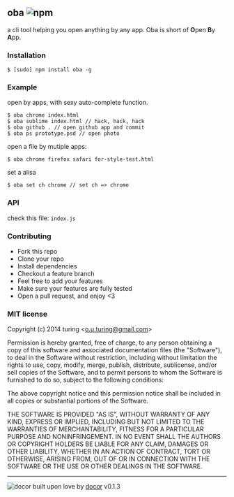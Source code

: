 ## oba ![npm](https://badge.fury.io/js/oba.png)

a cli tool helping you open anything by any app. Oba is short of **O**pen **B**y **A**pp.

### Installation
````
$ [sudo] npm install oba -g
````

### Example

open by apps, with sexy auto-complete function.
```
$ oba chrome index.html
$ oba sublime index.html // hack, hack, hack
$ oba github . // open github app and commit
$ oba ps prototype.psd // open photo
```
open a file by mutiple apps:

```
$ oba chrome firefox safari for-style-test.html
```

set a alisa
```
$ oba set ch chrome // set ch => chrome
```

### API
check this file: `index.js`

### Contributing
- Fork this repo
- Clone your repo
- Install dependencies
- Checkout a feature branch
- Feel free to add your features
- Make sure your features are fully tested
- Open a pull request, and enjoy <3

### MIT license
Copyright (c) 2014 turing &lt;o.u.turing@gmail.com&gt;

Permission is hereby granted, free of charge, to any person obtaining a copy
of this software and associated documentation files (the &quot;Software&quot;), to deal
in the Software without restriction, including without limitation the rights
to use, copy, modify, merge, publish, distribute, sublicense, and/or sell
copies of the Software, and to permit persons to whom the Software is
furnished to do so, subject to the following conditions:

The above copyright notice and this permission notice shall be included in
all copies or substantial portions of the Software.

THE SOFTWARE IS PROVIDED &quot;AS IS&quot;, WITHOUT WARRANTY OF ANY KIND, EXPRESS OR
IMPLIED, INCLUDING BUT NOT LIMITED TO THE WARRANTIES OF MERCHANTABILITY,
FITNESS FOR A PARTICULAR PURPOSE AND NONINFRINGEMENT. IN NO EVENT SHALL THE
AUTHORS OR COPYRIGHT HOLDERS BE LIABLE FOR ANY CLAIM, DAMAGES OR OTHER
LIABILITY, WHETHER IN AN ACTION OF CONTRACT, TORT OR OTHERWISE, ARISING FROM,
OUT OF OR IN CONNECTION WITH THE SOFTWARE OR THE USE OR OTHER DEALINGS IN
THE SOFTWARE.

---
![docor](https://cdn1.iconfinder.com/data/icons/windows8_icons_iconpharm/26/doctor.png)
built upon love by [docor](https://github.com/turingou/docor.git) v0.1.3